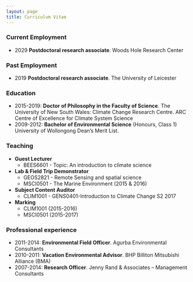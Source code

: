```yaml
---
layout: page
title: Curriculum Vitae
---
```


### Current Employment
- 2029 **Postdoctoral research associate**. Woods Hole Research Center

### Past Employment
- 2019 **Postdoctoral research associate**. The University of Leicester

### Education 
- 2015-2019: **Doctor of Philosophy in the Faculty of Science**. The University of New South Wales: Climate Change Research Centre. ARC Centre of Excellence for Climate System Science  
- 2009-2012: **Bachelor of Environmental Science** (Honours, Class 1) University of Wollongong Dean’s Merit List. 

### Teaching
- **Guest Lecturer**
    - BEES6601 - Topic: An introduction to climate science
- **Lab & Field Trip Demonstrator**
    - GEOS2821 - Remote Sensing and spatial science
    - MSCI0501 - The Marine Environment (2015 & 2016)
- **Subject Content Auditor**
    - CLIM1001 - GENS0401-Introduction to Climate Change S2 2017
- **Marking**
    - CLIM1001 (2015-2016)
    - MSCI0501 (2015-2017)

### Professional experience   
- 2011-2014: **Environmental Field Officer**. Agurba Environmental Consultants
- 2010-2011: **Vacation Environmental Advisor**. BHP Billiton Mitsubishi Alliance (BMA)
- 2007-2014: **Research Officer**. Jenny Rand & Associates – Management Consultants
